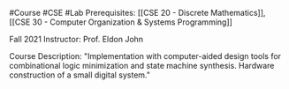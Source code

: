 #Course #CSE #Lab
Prerequisites: [[CSE 20 - Discrete Mathematics]], [[CSE 30 - Computer Organization & Systems Programming]]

Fall 2021
Instructor: Prof. Eldon John

Course Description: 
"Implementation with computer-aided design tools for combinational logic minimization and state machine synthesis. Hardware construction of a small digital system."